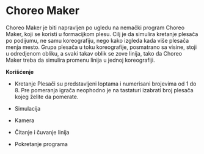 # Choreo Maker

Choreo Maker je biti napravljen po ugledu na nemački program Choreo Maker, koji se koristi u formacijkom plesu.
Cilj je da simulira kretanje plesača po podijumu, ne samu koreografiju, nego kako izgleda kada više plesača menja mesto.
Grupa plesača u toku koreografije, posmatrano sa visine, stoji u odredjenom obliku, a svaki takav oblik se zove linija, tako da Choreo Maker treba da simulira promenu linija u jednoj koreografiji.



**Korišćenje**

* Kretanje
  Plesači su predstavljeni loptama i numerisani brojevima od 1 do 8.
  Pre pomeranja igrača neophodno je na tastaturi izabrati broj plesača kojeg želite da pomerate.
  

* Simulacija

* Kamera

* Čitanje i čuvanje linija

* Pokretanje programa 


